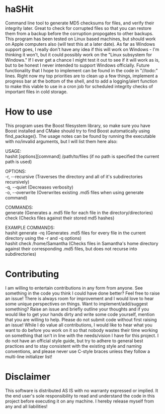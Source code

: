 # haSHit
Command line tool to generate MD5 checksums for files, and verify their integrity later.  Great to check for corrupted files so that you can restore them from a backup before the corruption propogates to other backups.  This program has been tested on Linux based machines, but should work on Apple computers also (will test this at a later date).  As far as Windows support goes, I really don't have any idea if this will work on Windows - I'm thinking it won't, but it could possibly work on the "Linux subsystem for Windows."  If I ever get a chance I might test it out to see if it will work as is, but to be honest I never intended to support Windows officially.  Future functionality that I hope to implement can be found in the code in "//todo:" lines.  Right now my top priorities are to clean up a few things, implement a progress bar at the bottom of the shell, and to add a logging/alert function to make this viable to use in a cron job for scheduled integrity checks of important files in cold storage.

# How to use
This program uses the Boost filesystem library, so make sure you have Boost installed and CMake should try to find Boost automatically using find_package().  The usage notes can be found by running the executable with no/invalid arguments, but I will list them here also:

USAGE:</br>
  hashit [options][command] /path/to/files (if no path is specified the current path is used)

OPTIONS:</br>
	 -r, --recursive		(Traverses the directory and all of it's subdirectories recursively)</br>
	-q, --quiet			(Decreases verbosity)</br>
	-o, --overwrite		(Overwrites existing .md5 files when using generate command)</br>

COMMANDS:</br>
	generate	(Generates a .md5 file for each file in the directory/directories)</br>
	check		(Checks files against their stored md5 hashes)

EXAMPLE COMMANDS:</br>
	hashit generate -rq				(Generates .md5 files for every file in the current directory using the -r and -q options)</br>
	hashit check /home/Samantha		(Checks files in Samantha's home directory against their corresponding .md5 files, but does not recurse into subdirectories)

# Contributing
I am willing to entertain contributions in any form from anyone.  See something in the code you think I could have done better?  Feel free to raise an issue!  There is always room for improvement and I would love to hear some unique perspectives on things.  Want to implement/add/suggest something?  Raise an issue and briefly outline your thoughts and if you would like to get your hands dirty and write some code yourself, mention that you are willing to help.  Please do not submit code without first raising an issue!  While I do value all contributions, I would like to hear what you want to do before you work on it so that nobody wastes their time working on something that isn't in line with the needs/vision I have for this project.  I do not have an official style guide, but try to adhere to general best practices and to stay consistent with the existing style and naming conventions, and please never use C-style braces unless they follow a multi-line initializer list!

# Disclaimer
This software is distributed AS IS with no warranty expressed or implied.  It the end user's sole responsibility to read and understand the code in this project before executing it on any machine.  I hereby release myself from any and all liabilities!
